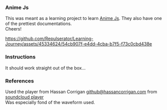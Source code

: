 ### Anime Js

This was meant as a learning project to learn [Anime Js](https://animejs.com/).
They also have one of the prettiest documentations.\
Cheers!

https://github.com/Repulserator/Learning-Journey/assets/45334624/54cb907f-e4dd-4cba-b7f5-f73c0cbd438e


### Instructions

It should work straight out of the box...

### References

Used the player from Hassan Corrigan <github@hassancorrigan.com> from [soundcloud player](https://github.com/HassanCorrigan/soundcloud-player)\
Was especially fond of the waveform used.



